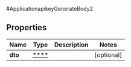 #ApplicationapikeyGenerateBody2

## Properties
Name | Type | Description | Notes
------------ | ------------- | ------------- | -------------
**dto** | [****](.md) |  | [optional] 

